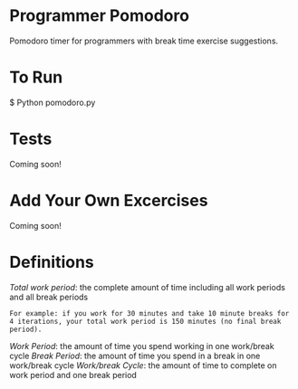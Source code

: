 # Programmer Pomodoro
Pomodoro timer for programmers with break time exercise suggestions.

# To Run
$ Python pomodoro.py

# Tests

Coming soon!

# Add Your Own Excercises 

Coming soon!

# Definitions

*Total work period*: the complete amount of time including all work periods and all break periods

	For example: if you work for 30 minutes and take 10 minute breaks for 4 iterations, your total work period is 150 minutes (no final break period).

*Work Period*: the amount of time you spend working in one work/break cycle
*Break Period*: the amount of time you spend in a break in one work/break cycle
*Work/break Cycle*: the amount of time to complete on work period and one break period
